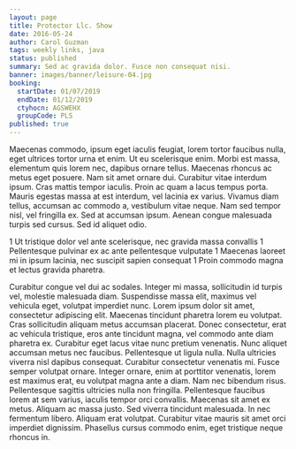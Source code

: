 ```yaml
---
layout: page
title: Protector Llc. Show
date: 2016-05-24
author: Carol Guzman
tags: weekly links, java
status: published
summary: Sed ac gravida dolor. Fusce non consequat nisi.
banner: images/banner/leisure-04.jpg
booking:
  startDate: 01/07/2019
  endDate: 01/12/2019
  ctyhocn: AGSWEHX
  groupCode: PLS
published: true
---
```

Maecenas commodo, ipsum eget iaculis feugiat, lorem tortor faucibus nulla, eget ultrices tortor urna et enim. Ut eu scelerisque enim. Morbi est massa, elementum quis lorem nec, dapibus ornare tellus. Maecenas rhoncus ac metus eget posuere. Nam sit amet ornare dui. Curabitur vitae interdum ipsum. Cras mattis tempor iaculis. Proin ac quam a lacus tempus porta. Mauris egestas massa at est interdum, vel lacinia ex varius. Vivamus diam tellus, accumsan ac commodo a, vestibulum vitae neque. Nam sed tempor nisl, vel fringilla ex. Sed at accumsan ipsum. Aenean congue malesuada turpis sed cursus. Sed id aliquet odio.

1 Ut tristique dolor vel ante scelerisque, nec gravida massa convallis
1 Pellentesque pulvinar ex ac ante pellentesque vulputate
1 Maecenas laoreet mi in ipsum lacinia, nec suscipit sapien consequat
1 Proin commodo magna et lectus gravida pharetra.

Curabitur congue vel dui ac sodales. Integer mi massa, sollicitudin id turpis vel, molestie malesuada diam. Suspendisse massa elit, maximus vel vehicula eget, volutpat imperdiet nunc. Lorem ipsum dolor sit amet, consectetur adipiscing elit. Maecenas tincidunt pharetra lorem eu volutpat. Cras sollicitudin aliquam metus accumsan placerat. Donec consectetur, erat ac vehicula tristique, eros ante tincidunt magna, vel commodo ante diam pharetra ex. Curabitur eget lacus vitae nunc pretium venenatis. Nunc aliquet accumsan metus nec faucibus.
Pellentesque ut ligula nulla. Nulla ultricies viverra nisl dapibus consequat. Curabitur consectetur venenatis mi. Fusce semper volutpat ornare. Integer ornare, enim at porttitor venenatis, lorem est maximus erat, eu volutpat magna ante a diam. Nam nec bibendum risus. Pellentesque sagittis ultricies nulla non fringilla. Pellentesque faucibus lorem at sem varius, iaculis tempor orci convallis. Maecenas sit amet ex metus. Aliquam ac massa justo. Sed viverra tincidunt malesuada. In nec fermentum libero. Aliquam erat volutpat. Curabitur vitae mauris sit amet orci imperdiet dignissim. Phasellus cursus commodo enim, eget tristique neque rhoncus in.
